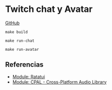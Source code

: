 # Twitch chat y Avatar

[GitHub](https://github.com/moixllik/studio/tree/main/rust/streaming)

```
make build

make run-chat

make run-avatar
```

## Referencias

* [Module: Ratatui](https://crates.io/crates/ratatui)
* [Module: CPAL - Cross-Platform Audio Library](https://crates.io/crates/cpal)
